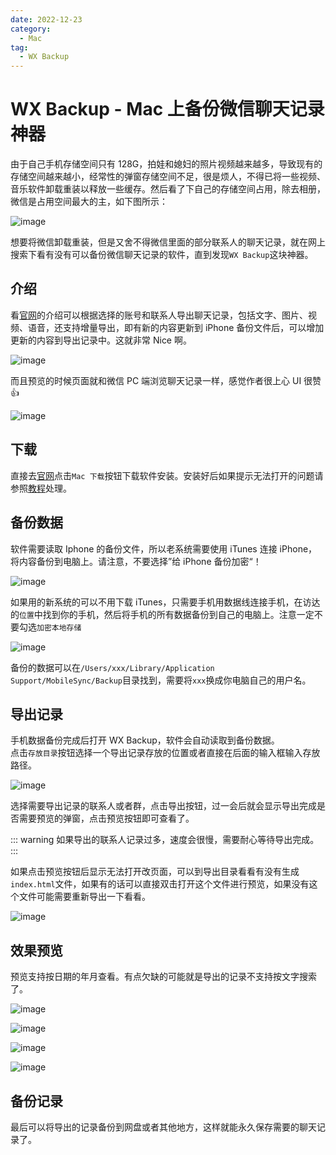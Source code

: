 ```yaml
---
date: 2022-12-23
category:
  - Mac
tag:
  - WX Backup
---
```


# WX Backup - Mac 上备份微信聊天记录神器

由于自己手机存储空间只有 128G，拍娃和媳妇的照片视频越来越多，导致现有的存储空间越来越小，经常性的弹窗存储空间不足，很是烦人，不得已将一些视频、音乐软件卸载重装以释放一些缓存。然后看了下自己的存储空间占用，除去相册，微信是占用空间最大的主，如下图所示：

![image](https://image.liubing.me/2022/12/23/4c4006bdc0cf9.PNG)

想要将微信卸载重装，但是又舍不得微信里面的部分联系人的聊天记录，就在网上搜索下看有没有可以备份微信聊天记录的软件，直到发现`WX Backup`这块神器。

## 介绍

看[官网](http://wxbackup.imxfd.com/)的介绍可以根据选择的账号和联系人导出聊天记录，包括文字、图片、视频、语音，还支持增量导出，即有新的内容更新到 iPhone 备份文件后，可以增加更新的内容到导出记录中。这就非常 Nice 啊。

![image](https://image.liubing.me/2022/12/23/0f130948c49a5.jpg)

而且预览的时候页面就和微信 PC 端浏览聊天记录一样，感觉作者很上心 UI 很赞 👍

![image](https://image.liubing.me/2022/12/23/77052bd90b764.png)

## 下载

直接去[官网](http://wxbackup.imxfd.com/)点击`Mac 下载`按钮下载软件安装。安装好后如果提示无法打开的问题请参照[教程](./mac-cannot-be-opened-because-apple-cannot-check-if-it-contain-malware.md)处理。

## 备份数据

软件需要读取 Iphone 的备份文件，所以老系统需要使用 iTunes 连接 iPhone，将内容备份到电脑上。请注意，不要选择”给 iPhone 备份加密“！

![image](https://image.liubing.me/2022/12/23/9333cea397705.jpg)

如果用的新系统的可以不用下载 iTunes，只需要手机用数据线连接手机，在访达的`位置`中找到你的手机，然后将手机的所有数据备份到自己的电脑上。注意一定不要勾选`加密本地存储`

![image](https://image.liubing.me/2022/12/23/7e854d810ac1a.png)

备份的数据可以在`/Users/xxx/Library/Application Support/MobileSync/Backup`目录找到，需要将`xxx`换成你电脑自己的用户名。

## 导出记录

手机数据备份完成后打开 WX Backup，软件会自动读取到备份数据。  
点击`存放目录`按钮选择一个导出记录存放的位置或者直接在后面的输入框输入存放路径。

![image](https://image.liubing.me/2022/12/23/8b6140ff268d6.png)

选择需要导出记录的联系人或者群，点击导出按钮，过一会后就会显示导出完成是否需要预览的弹窗，点击预览按钮即可查看了。

::: warning
如果导出的联系人记录过多，速度会很慢，需要耐心等待导出完成。
:::

如果点击预览按钮后显示无法打开改页面，可以到导出目录看看有没有生成`index.html`文件，如果有的话可以直接双击打开这个文件进行预览，如果没有这个文件可能需要重新导出一下看看。

![image](https://image.liubing.me/2022/12/23/47ad3e472827c.png)

## 效果预览

预览支持按日期的年月查看。有点欠缺的可能就是导出的记录不支持按文字搜索了。

![image](https://image.liubing.me/2022/12/23/8a01098e80d2c.png)

![image](https://image.liubing.me/2022/12/23/8a2c29f7643ba.png)

![image](https://image.liubing.me/2022/12/23/b19cde02c9da7.png)

![image](https://image.liubing.me/2022/12/23/e4651347350b3.png)

## 备份记录

最后可以将导出的记录备份到网盘或者其他地方，这样就能永久保存需要的聊天记录了。
